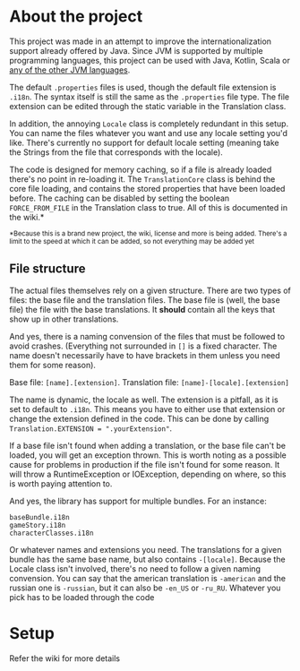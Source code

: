 # About the project

This project was made in an attempt to improve the internationalization support already offered by Java. Since JVM is supported by multiple programming languages, this project can be used with Java, Kotlin, Scala or [any of the other JVM languages](http://www.oracle.com/technetwork/articles/java/architect-languages-2266279.html). 

The default `.properties` files is used, though the default file extension is `.i18n`. The syntax itself is still the same as the `.properties` file type. The file extension can be edited through the static variable in the Translation class.

In addition, the annoying `Locale` class is completely redundant in this setup. You can name the files whatever you want and use any locale setting you'd like. There's currently no support for default locale setting (meaning take the Strings from the file that corresponds with the locale). 

The code is designed for memory caching, so if a file is already loaded there's no point in re-loading it. The `TranslationCore` class is behind the core file loading, and contains the stored properties that have been loaded before. The caching can be disabled by setting the boolean `FORCE_FROM_FILE` in the Translation class to true. All of this is documented in the wiki.*

<sub>*Because this is a brand new project, the wiki, license and more is being added. There's a limit to the speed at which it can be added, so not everything may be added yet</sub>

## File structure

The actual files themselves rely on a given structure. There are two types of files: the base file and the translation files.
The base file is (well, the base file) the file with the base translations. It **should** contain all the keys that show up in other translations. 

And yes, there is a naming convension of the files that must be followed to avoid crashes. (Everything not surrounded in `[]` is a fixed character. The name doesn't necessarily have to have brackets in them unless you need them for some reason).

Base file: `[name].[extension]`.
Translation file: `[name]-[locale].[extension]`

The name is dynamic, the locale as well. The extension is a pitfall, as it is set to default to `.i18n`. This means you have to either use that extension or change the extension defined in the code. This can be done by calling `Translation.EXTENSION = ".yourExtension"`.

If a base file isn't found when adding a translation, or the base file can't be loaded, you will get an exception thrown. This is worth noting as a possible cause for problems in production if the file isn't found for some reason. It will throw a RuntimeException or IOException, depending on where, so this is worth paying attention to.

And yes, the library has support for multiple bundles. For an instance:

    baseBundle.i18n
    gameStory.i18n
    characterClasses.i18n
    
Or whatever names and extensions you need. The translations for a given bundle has the same base name, but also contains `-[locale]`. Because the Locale class isn't involved, there's no need to follow a given naming convension. You can say that the american translation is `-american` and the russian one is `-russian`, but it can also be `-en_US` or `-ru_RU`. Whatever you pick has to be loaded through the code

# Setup

Refer the wiki for more details
